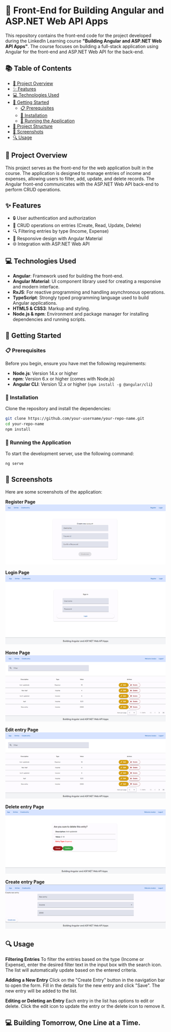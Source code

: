 # 📝 Front-End for Building Angular and ASP.NET Web API Apps

This repository contains the front-end code for the project developed during the LinkedIn Learning course **"Building Angular and ASP.NET Web API Apps"**. The course focuses on building a full-stack application using Angular for the front-end and ASP.NET Web API for the back-end.

## 📚 Table of Contents

- [📖 Project Overview](#-project-overview)
- [✨ Features](#-features)
- [💻 Technologies Used](#-technologies-used)
- [🚀 Getting Started](#-getting-started)
  - [📋 Prerequisites](#-prerequisites)
  - [🔧 Installation](#-installation)
  - [🏃 Running the Application](#-running-the-application)
- [📂 Project Structure](#-project-structure)
- [📸 Screenshots](#-screenshots)
- [🔍 Usage](#-usage)

## 📖 Project Overview

This project serves as the front-end for the web application built in the course. The application is designed to manage entries of income and expenses, allowing users to filter, add, update, and delete records. The Angular front-end communicates with the ASP.NET Web API back-end to perform CRUD operations.

## ✨ Features

- 🔒 User authentication and authorization
- 📝 CRUD operations on entries (Create, Read, Update, Delete)
- 🔍 Filtering entries by type (Income, Expense)
- 📱 Responsive design with Angular Material
- 🌐 Integration with ASP.NET Web API

## 💻 Technologies Used

- **Angular**: Framework used for building the front-end.
- **Angular Material**: UI component library used for creating a responsive and modern interface.
- **RxJS**: For reactive programming and handling asynchronous operations.
- **TypeScript**: Strongly typed programming language used to build Angular applications.
- **HTML5 & CSS3**: Markup and styling.
- **Node.js & npm**: Environment and package manager for installing dependencies and running scripts.

## 🚀 Getting Started

### 📋 Prerequisites

Before you begin, ensure you have met the following requirements:

- **Node.js**: Version 14.x or higher
- **npm**: Version 6.x or higher (comes with Node.js)
- **Angular CLI**: Version 12.x or higher (`npm install -g @angular/cli`)

### 🔧 Installation

Clone the repository and install the dependencies:

```bash
git clone https://github.com/your-username/your-repo-name.git
cd your-repo-name
npm install
```

### 🏃 Running the Application

To start the development server, use the following command:

```bash
ng serve
```

## 📸 Screenshots
Here are some screenshots of the application:

**Register Page**
![App Screenshot](https://github.com/JocelynLlamas/Building-Angular-and-ASP.NET-App-Front/blob/main/src/assets/images/registerpage.png)

**Login Page**
![App Screenshot](https://github.com/JocelynLlamas/Building-Angular-and-ASP.NET-App-Front/blob/main/src/assets/images/loginpage.png)

**Home Page**
![App Screenshot](https://github.com/JocelynLlamas/Building-Angular-and-ASP.NET-App-Front/blob/main/src/assets/images/homepage.png)

**Edit entry Page**
![App Screenshot](https://github.com/JocelynLlamas/Building-Angular-and-ASP.NET-App-Front/blob/main/src/assets/images/homepage.png)

**Delete entry Page**
![App Screenshot](https://github.com/JocelynLlamas/Building-Angular-and-ASP.NET-App-Front/blob/main/src/assets/images/deletepage.png)

**Create entry Page**
![App Screenshot](https://github.com/JocelynLlamas/Building-Angular-and-ASP.NET-App-Front/blob/main/src/assets/images/createpage.png)

## 🔍 Usage
**Filtering Entries**
To filter the entries based on the type (Income or Expense), enter the desired filter text in the input box with the search icon. The list will automatically update based on the entered criteria.

**Adding a New Entry**
Click on the "Create Entry" button in the navigation bar to open the form. Fill in the details for the new entry and click "Save". The new entry will be added to the list.

**Editing or Deleting an Entry**
Each entry in the list has options to edit or delete. Click the edit icon to update the entry or the delete icon to remove it.

## 💻 Building Tomorrow, One Line at a Time.